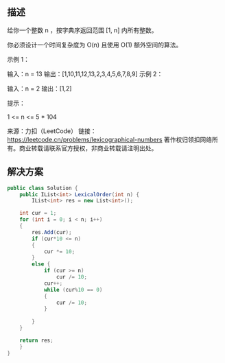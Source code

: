 ## 描述

给你一个整数 n ，按字典序返回范围 [1, n] 内所有整数。

你必须设计一个时间复杂度为 O(n) 且使用 O(1) 额外空间的算法。

示例 1：

输入：n = 13
输出：[1,10,11,12,13,2,3,4,5,6,7,8,9]
示例 2：

输入：n = 2
输出：[1,2]


提示：

1 <= n <= 5 * 104

来源：力扣（LeetCode）
链接：https://leetcode.cn/problems/lexicographical-numbers
著作权归领扣网络所有。商业转载请联系官方授权，非商业转载请注明出处。

## 解决方案



```c#
public class Solution {
    public IList<int> LexicalOrder(int n) {
        IList<int> res = new List<int>();

    int cur = 1;
    for (int i = 0; i < n; i++)
    {
        res.Add(cur);
        if (cur*10 <= n)
        {
            cur *= 10;
        }
        else { 
            if (cur >= n)
                cur /= 10;
            cur++;
            while (cur%10 == 0)
            {
                cur /= 10;
            }
                
        }
    }

    return res;
    }
}
```

